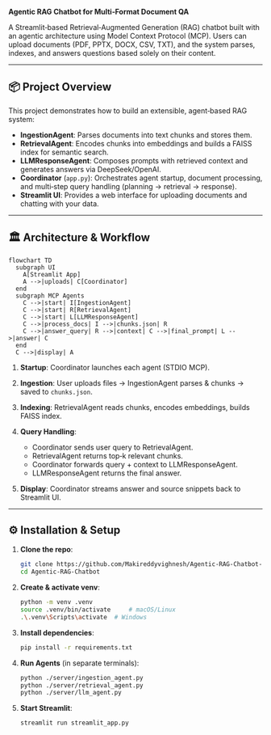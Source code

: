 **Agentic RAG Chatbot for Multi‑Format Document QA**

A Streamlit‑based Retrieval‑Augmented Generation (RAG) chatbot built with an agentic architecture using Model Context Protocol (MCP). Users can upload documents (PDF, PPTX, DOCX, CSV, TXT), and the system parses, indexes, and answers questions based solely on their content.

---

## 📦 Project Overview

This project demonstrates how to build an extensible, agent‑based RAG system:

* **IngestionAgent**: Parses documents into text chunks and stores them.
* **RetrievalAgent**: Encodes chunks into embeddings and builds a FAISS index for semantic search.
* **LLMResponseAgent**: Composes prompts with retrieved context and generates answers via DeepSeek/OpenAI.
* **Coordinator** (`app.py`): Orchestrates agent startup, document processing, and multi‑step query handling (planning → retrieval → response).
* **Streamlit UI**: Provides a web interface for uploading documents and chatting with your data.

---

## 🏛️ Architecture & Workflow

```mermaid
flowchart TD
  subgraph UI
    A[Streamlit App]
    A -->|uploads| C[Coordinator]
  end
  subgraph MCP Agents
    C -->|start| I[IngestionAgent]
    C -->|start| R[RetrievalAgent]
    C -->|start| L[LLMResponseAgent]
    C -->|process_docs| I -->|chunks.json| R
    C -->|answer_query| R -->|context| C -->|final_prompt| L -->|answer| C
  end
  C -->|display| A
```

1. **Startup**: Coordinator launches each agent (STDIO MCP).
2. **Ingestion**: User uploads files → IngestionAgent parses & chunks → saved to `chunks.json`.
3. **Indexing**: RetrievalAgent reads chunks, encodes embeddings, builds FAISS index.
4. **Query Handling**:

   * Coordinator sends user query to RetrievalAgent.
   * RetrievalAgent returns top‑k relevant chunks.
   * Coordinator forwards query + context to LLMResponseAgent.
   * LLMResponseAgent returns the final answer.
5. **Display**: Coordinator streams answer and source snippets back to Streamlit UI.

---

## ⚙️ Installation & Setup

1. **Clone the repo**:

   ```bash
   git clone https://github.com/Makireddyvighnesh/Agentic-RAG-Chatbot-for-Multi-Format-Document-QA-using-Model-Context-Protocol-MCP-.git
   cd Agentic-RAG-Chatbot
   ```

2. **Create & activate venv**:

   ```bash
   python -m venv .venv
   source .venv/bin/activate     # macOS/Linux
   .\.venv\Scripts\activate  # Windows
   ```

3. **Install dependencies**:

   ```bash
   pip install -r requirements.txt
   ```

4. **Run Agents** (in separate terminals):

   ```bash
   python ./server/ingestion_agent.py
   python ./server/retrieval_agent.py
   python ./server/llm_agent.py
   ```

5. **Start Streamlit**:

   ```bash
   streamlit run streamlit_app.py
   ```

